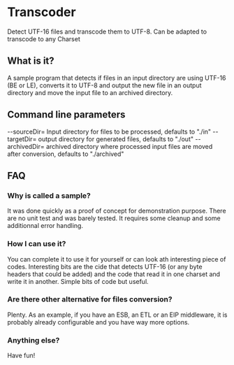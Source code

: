 # Transcoder
Detect UTF-16 files and transcode them to UTF-8. Can be adapted to transcode to any Charset

## What is it?
A sample program that detects if files in an input directory are using UTF-16 (BE or LE), converts it to UTF-8 and output the new file in an output directory and move the input file to an archived directory.

## Command line parameters
--sourceDir=<source directory>
Input directory for files to be processed, defaults to "./in"
--targetDir=<target directory>
output directory for generated files, defaults to "./out"
--archivedDir=<archieved dirctory>
archived directory where processed input files are moved after conversion, defaults to "./archived"

## FAQ
### Why is called a sample?
It was done quickly as a proof of concept for demonstration purpose. There are no unit test and was barely tested. It requires some cleanup and some additionnal error handling.
### How I can use it?
You can complete it to use it for yourself or can look ath interesting piece of codes. Interesting bits are the cide that detects UTF-16 (or any byte headers that could be added) and the code that read it in one charset and write it in another. Simple bits of code but useful.
### Are there other alternative for files conversion?
Plenty. As an example, if you have an ESB, an ETL or an EIP middleware, it is probably already configurable and you have way more options.
### Anything else?
Have fun!
 
